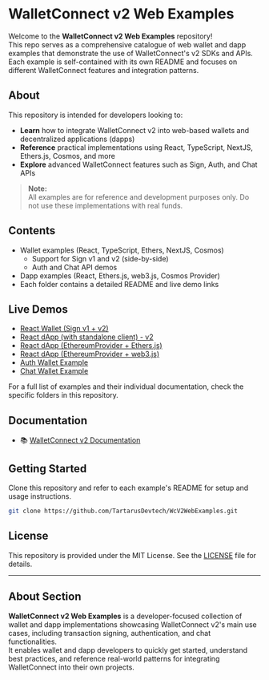 # WalletConnect v2 Web Examples

Welcome to the **WalletConnect v2 Web Examples** repository!  
This repo serves as a comprehensive catalogue of web wallet and dapp examples that demonstrate the use of WalletConnect's v2 SDKs and APIs. Each example is self-contained with its own README and focuses on different WalletConnect features and integration patterns.

## About

This repository is intended for developers looking to:

- **Learn** how to integrate WalletConnect v2 into web-based wallets and decentralized applications (dapps)
- **Reference** practical implementations using React, TypeScript, NextJS, Ethers.js, Cosmos, and more
- **Explore** advanced WalletConnect features such as Sign, Auth, and Chat APIs

> **Note:**  
> All examples are for reference and development purposes only. Do not use these implementations with real funds.

## Contents

- Wallet examples (React, TypeScript, Ethers, NextJS, Cosmos)
  - Support for Sign v1 and v2 (side-by-side)
  - Auth and Chat API demos
- Dapp examples (React, Ethers.js, web3.js, Cosmos Provider)
- Each folder contains a detailed README and live demo links

## Live Demos

- [React Wallet (Sign v1 + v2)](https://react-wallet.walletconnect.com/)
- [React dApp (with standalone client) - v2](https://react-app.walletconnect.com/)
- [React dApp (EthereumProvider + Ethers.js)](https://react-dapp-v2-with-ethers.vercel.app/)
- [React dApp (EthereumProvider + web3.js)](https://react-dapp-v2-with-web3js.vercel.app/)
- [Auth Wallet Example](https://react-auth-wallet.walletconnect.com/)
- [Chat Wallet Example](https://react-wallet-chat.walletconnect.com/)

For a full list of examples and their individual documentation, check the specific folders in this repository.

## Documentation

- 📚 [WalletConnect v2 Documentation](https://docs.walletconnect.com/2.0)

## Getting Started

Clone this repository and refer to each example's README for setup and usage instructions.

```bash
git clone https://github.com/TartarusDevtech/WcV2WebExamples.git
```

## License

This repository is provided under the MIT License. See the [LICENSE](./LICENSE) file for details.

---

## About Section

**WalletConnect v2 Web Examples** is a developer-focused collection of wallet and dapp implementations showcasing WalletConnect v2's main use cases, including transaction signing, authentication, and chat functionalities.  
It enables wallet and dapp developers to quickly get started, understand best practices, and reference real-world patterns for integrating WalletConnect into their own projects.
